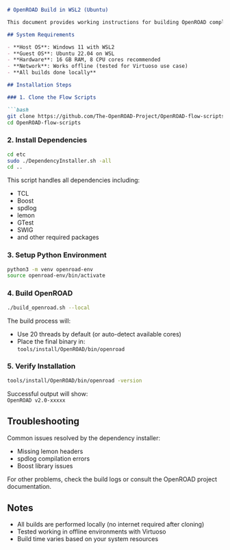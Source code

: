 ```markdown
# OpenROAD Build in WSL2 (Ubuntu)

This document provides working instructions for building OpenROAD completely from source inside WSL2 (Ubuntu) without Docker.

## System Requirements

- **Host OS**: Windows 11 with WSL2
- **Guest OS**: Ubuntu 22.04 on WSL
- **Hardware**: 16 GB RAM, 8 CPU cores recommended
- **Network**: Works offline (tested for Virtuoso use case)
- **All builds done locally**

## Installation Steps

### 1. Clone the Flow Scripts

```bash
git clone https://github.com/The-OpenROAD-Project/OpenROAD-flow-scripts.git
cd OpenROAD-flow-scripts
```

### 2. Install Dependencies

```bash
cd etc
sudo ./DependencyInstaller.sh -all
cd ..
```

This script handles all dependencies including:
- TCL
- Boost
- spdlog
- lemon
- GTest
- SWIG
- and other required packages

### 3. Setup Python Environment

```bash
python3 -m venv openroad-env
source openroad-env/bin/activate
```

### 4. Build OpenROAD

```bash
./build_openroad.sh --local
```

The build process will:
- Use 20 threads by default (or auto-detect available cores)
- Place the final binary in:  
  `tools/install/OpenROAD/bin/openroad`

### 5. Verify Installation

```bash
tools/install/OpenROAD/bin/openroad -version
```

Successful output will show:  
`OpenROAD v2.0-xxxxx`

## Troubleshooting

Common issues resolved by the dependency installer:
- Missing lemon headers
- spdlog compilation errors
- Boost library issues

For other problems, check the build logs or consult the OpenROAD project documentation.

## Notes

- All builds are performed locally (no internet required after cloning)
- Tested working in offline environments with Virtuoso
- Build time varies based on your system resources
```